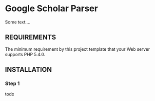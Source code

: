 Google Scholar Parser
============================

Some text....

REQUIREMENTS
------------

The minimum requirement by this project template that your Web server supports PHP 5.4.0.


INSTALLATION
------------

### Step 1

todo
